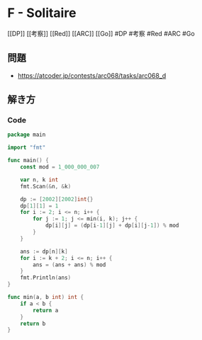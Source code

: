 # F - Solitaire
[[DP]] [[考察]] [[Red]] [[ARC]] [[Go]]
#DP #考察 #Red #ARC #Go 

## 問題
- https://atcoder.jp/contests/arc068/tasks/arc068_d

## 解き方
### Code
```go
package main

import "fmt"

func main() {
	const mod = 1_000_000_007

	var n, k int
	fmt.Scan(&n, &k)

	dp := [2002][2002]int{}
	dp[1][1] = 1
	for i := 2; i <= n; i++ {
		for j := 1; j <= min(i, k); j++ {
			dp[i][j] = (dp[i-1][j] + dp[i][j-1]) % mod
		}
	}

	ans := dp[n][k]
	for i := k + 2; i <= n; i++ {
		ans = (ans + ans) % mod
	}
	fmt.Println(ans)
}

func min(a, b int) int {
	if a < b {
		return a
	}
	return b
}
```